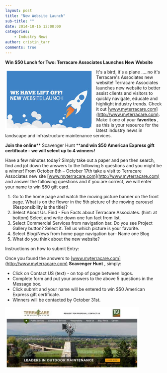 ```yaml
---
layout: post
title: "New Website Launch"
sub-title: ""
date: 2014-10-16 12:00:00
categories: 
    - Industry News
author: cristin_tarr
comments: true
---
```


**Win $50 Lunch for Two: Terracare Associates Launches New Website**

<img src="/images/blog/launch.png" alt="website launch graphic" style="float:left; border: 5px solid white; margin-right: 10px;">

It's a bird, it's a plane …..no it's Terracare's Associates new website! Terracare Associates launches new website to better assist clients and visitors to quickly navigate, educate and highlight industry trends. Check it out [www.myterracare.com](http://www.myterracare.com). Make it one of your **favorites** , as this is your resource for the latest industry news in landscape and infrastructure maintenance services.

**Join the online**** Scavenger Hunt ****and win $50 American Express gift certificate - we will select up to 4 winners!**

Have a few minutes today? Simply take out a paper and pen then search, find and jot down the answers to the following 5 questions and you might be a winner!  From October 8th – October 17th take a visit to Terracare Associates new site [www.myterracare.com](http://www.myterracare.com) and answer the following questions and if you are correct, we will enter your name to win $50 gift card. 

1. Go to the home page and watch the moving picture banner on the front page. What is on the flower in the 5th picture of the moving carousel (Responsibility is the title)?
2. Select About Us. Find - Fun Facts about Terracare Associates. (hint: at bottom) Select and write down one fun fact from list.
3. Select Commercial Services from navigation bar. Do you see Project Gallery button? Select it. Tell us which picture is your favorite.
4. Select Blog/News from home page navigation bar– Name one Blog
5. What do you think about the new website?

Instructions on how to submit Entry:

Once you found the answers to  [www.myterracare.com](http://www.myterracare.com) **Scavenger Hunt** , simply:

<ul class="bulleted">
<li>Click on Contact US (text) -  on top of page between logos.  </li>
<li>Complete form and put your answers to the above 5 questions in the Message box.  </li>
<li>Click submit and your name will be entered to win $50 American Express gift certificate.  </li>
<li>Winners will be contacted by October 31st. </li>
</ul>

<img src="/images/blog/tca_homepage.jpg" alt="screenshot of Terracare website homepage" style="float:none; border: 5px solid white;">

